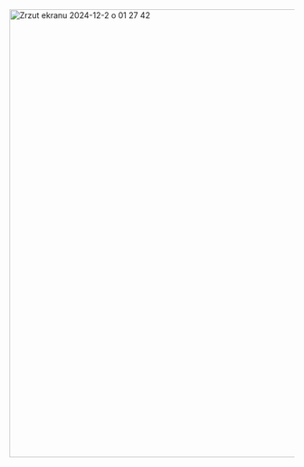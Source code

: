 <img width="792" alt="Zrzut ekranu 2024-12-2 o 01 27 42" src="https://github.com/user-attachments/assets/0ef295f4-3921-46b9-935b-29f760a7dbea">
